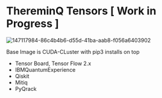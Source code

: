 # ThereminQ Tensors [ Work in Progress ]
![147117984-86c4b4b6-d55d-41ba-aab8-f056a6403902](https://user-images.githubusercontent.com/12692227/157748781-65b8bc1c-6be8-4f8e-b957-cb18027132e5.gif)

Base Image is CUDA-CLuster with pip3 installs on top

- Tensor Board, Tensor Flow 2.x
- IBMQuantumExperience
- Qiskit
- Mitiq
- PyQrack
